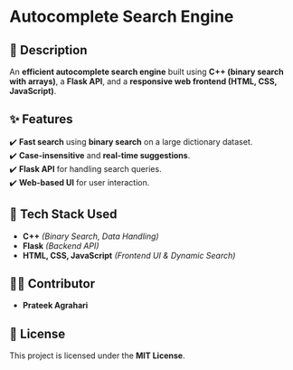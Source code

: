 # **Autocomplete Search Engine** 

## **📌 Description**  
An **efficient autocomplete search engine** built using **C++ (binary search with arrays)**, a **Flask API**, and a **responsive web frontend (HTML, CSS, JavaScript)**.

## **✨ Features**  
✔️ **Fast search** using **binary search** on a large dictionary dataset.  
✔️ **Case-insensitive** and **real-time suggestions**.  
✔️ **Flask API** for handling search queries.  
✔️ **Web-based UI** for user interaction.  

## **📌 Tech Stack Used**  
- **C++** *(Binary Search, Data Handling)*  
- **Flask** *(Backend API)*  
- **HTML, CSS, JavaScript** *(Frontend UI & Dynamic Search)*  

## **👨‍💻 Contributor**  
- **Prateek Agrahari**  

## **📜 License**  
This project is licensed under the **MIT License**.  

